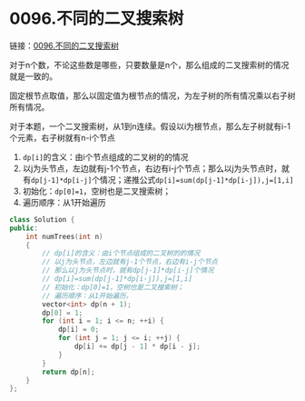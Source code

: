 # 0096.不同的二叉搜索树

链接：[0096.不同的二叉搜索树](https://leetcode.cn/problems/unique-binary-search-trees/)

对于n个数，不论这些数是哪些，只要数量是n个，那么组成的二叉搜索树的情况就是一致的。

固定根节点取值，那么以固定值为根节点的情况，为左子树的所有情况乘以右子树所有情况。

对于本题，一个二叉搜索树，从1到n连续。假设以i为根节点，那么左子树就有i-1个元素，右子树就有n-i个节点

1. `dp[i]`的含义：由i个节点组成的二叉树的的情况
2. 以j为头节点，左边就有j-1个节点，右边有i-j个节点；那么以j为头节点时，就有`dp[j-1]*dp[i-j]`个情况；递推公式`dp[i]=sum(dp[j-1]*dp[i-j]),j=[1,i]`
3. 初始化：`dp[0]=1`，空树也是二叉搜索树；
4. 遍历顺序：从1开始遍历

```c++
class Solution {
public:
    int numTrees(int n)
    {
        // dp[i]的含义：由i个节点组成的二叉树的的情况
        // 以j为头节点，左边就有j-1个节点，右边有i-j个节点
        // 那么以j为头节点时，就有dp[j-1]*dp[i-j]个情况
        // dp[i]=sum(dp[j-1]*dp[i-j]),j=[1,i]
        // 初始化：dp[0]=1，空树也是二叉搜索树；
        // 遍历顺序：从1开始遍历，
        vector<int> dp(n + 1);
        dp[0] = 1;
        for (int i = 1; i <= n; ++i) {
            dp[i] = 0;
            for (int j = 1; j <= i; ++j) {
                dp[i] += dp[j - 1] * dp[i - j];
            }
        }
        return dp[n];
    }
};

```



